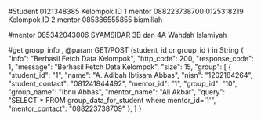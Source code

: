 
#Student
0121348385 Kelompok ID 1     mentor 088223738700
0125318219  Kelompok ID 2    mentor 085386555855
bismillah

#mentor
085342043006  SYAMSIDAR 3B dan 4A
Wahdah Islamiyah




#get group_info , 
@param GET/POST (student_id or group_id ) in String
{
    "info": "Berhasil Fetch Data Kelompok",
    "http_code": 200,
    "response_code": 1,
    "message": "Berhasil Fetch Data Kelompok",
    "size": 15,
    "group": [
        {
            "student_id": "1",
            "name": "A. Adibah Ibtisam Abbas",
            "nisn": "1202184264",
            "student_contact": "081241844492",
            "mentor_id": "1",
            "group_id": "10",
            "group_name": "Ibnu Abbas",
            "mentor_name": "Ali Akbar",
            "query": "SELECT * FROM group_data_for_student where mentor_id='1'",
            "mentor_contact": "088223738709"
        },
    ]
}